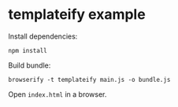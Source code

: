 # templateify example

Install dependencies:

    npm install
Build bundle:

    browserify -t templateify main.js -o bundle.js
Open `index.html` in a browser.
